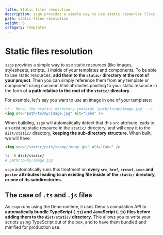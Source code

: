 ```yaml
---
title: Static files resolution
description: ssgo provides a simple way to use static resources (like images, stylesheets, scripts...) inside of your templates and components. To be able to use static resources, add them to the 'static/' directory.
path: static-files-resolution
weight: 6
category: Templates
---
```


# Static files resolution

`ssgo` provides a simple way to use static resources (like images, stylesheets, scripts...) inside of your templates and components. To be able to use static resources, **add them to the `static/` directory at the root of your project**. Then you can simply reference them from any template or component using common html attributes pointing to your static resource in the form of **a path relative to the root of the `static/` directory**.

For example, let's say you want to use an image in one of your templates:

```html
<!-- Here, the static/ directory contains 'path/to/my/image.jpg' -->
<img src="path/to/my/image.jpg" alt="Cake" />
```

When building, `ssgo` will automatically detect that this `src` attribute leads to an existing static resource in the `static/` directory, and will copy it to the `dist/static/` directory, **keeping the sub-directory structure**. When built, we will have:

```html
<img src="/static/path/to/my/image.jpg" alt="Cake" />
```

```bash
ls -R dist/static/
# path/to/my/image.jpg
```

`ssgo` automatically runs this treatment on **every `src`, `href`, `srcset`, `icon` and `poster` attributes leading to an existing file inside of the `static/` directory, or one of its subdirectories.**

## The case of `.ts` and `.js` files

As `ssgo` runs using the Deno runtime, it uses Deno's compilation API to **automatically bundle TypeScript (`.ts`) and JavaScript (`.js`) files before adding them to the `dist/static/` directory**. This allows you to write your scripts using TypeScript out of the box, and to have them bundled and minified for production use.

